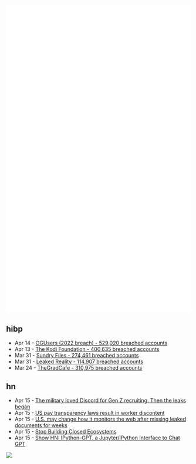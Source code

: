 ![Metrics](https://raw.githubusercontent.com/phixion/phixion/master/metrics.svg)

## hibp

<!--
for https://github.com/phixion/phixion/blob/main/.github/workflows/feeds.yml
-->
<!--START_SECTION:haveibeenpwnd-->
- Apr 14 - [OGUsers (2022 breach) - 529,020 breached accounts](https://haveibeenpwned.com/PwnedWebsites#OGUsers2022)
- Apr 13 - [The Kodi Foundation - 400,635 breached accounts](https://haveibeenpwned.com/PwnedWebsites#KodiFoundation)
- Mar 31 - [Sundry Files - 274,461 breached accounts](https://haveibeenpwned.com/PwnedWebsites#SundryFiles)
- Mar 31 - [Leaked Reality - 114,907 breached accounts](https://haveibeenpwned.com/PwnedWebsites#LeakedReality)
- Mar 24 - [TheGradCafe - 310,975 breached accounts](https://haveibeenpwned.com/PwnedWebsites#TheGradCafe)
<!--END_SECTION:haveibeenpwnd-->

## hn

<!--
for https://github.com/phixion/phixion/blob/main/.github/workflows/feeds.yml
-->
<!--START_SECTION:hn-->
- Apr 15 - [The military loved Discord for Gen Z recruiting. Then the leaks began](https://www.washingtonpost.com/technology/2023/04/15/discord-military-recruitment-pentagon-document-leaks/)
- Apr 15 - [US pay transparency laws result in worker discontent](https://www.irishtimes.com/business/work/2023/03/31/us-pay-transparency-laws-result-in-worker-discontent/)
- Apr 15 - [U.S. may change how it monitors the web after missing leaked documents for weeks](https://www.nbcnews.com/politics/national-security/us-intel-agencies-missed-classified-documents-leaked-on-discord-rcna79404)
- Apr 15 - [Stop Building Closed Ecosystems](https://buttondown.email/whatever_jamie/archive/stop-building-closed-ecosystems/)
- Apr 15 - [Show HN: IPython-GPT, a Jupyter&#x2F;IPython Interface to Chat GPT](https://github.com/santiagobasulto/ipython-gpt)
<!--END_SECTION:hn-->

<!--
for https://yhype.me
-->
![](https://hit.yhype.me/github/profile?user_id=13013670)
